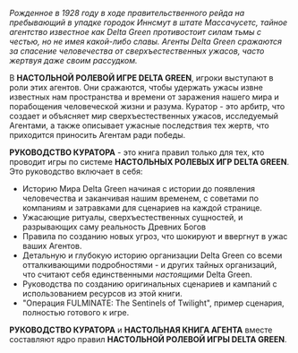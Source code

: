 *Рожденное в 1928 году в ходе правительственного рейда на пребывающий в упадке городок Иннсмут в штате Массачусетс, тайное агентство известное как Delta Green противостоит силам тьмы с честью, но не имея какой-либо славы. Агенты Delta Green сражаются за спасение человечества от сверхъестественных ужасов, часто жертвуя даже своим рассудком.*

В **НАСТОЛЬНОЙ РОЛЕВОЙ ИГРЕ DELTA GREEN**, игроки выступают в роли этих агентов. Они сражаются, чтобы удержать ужасы извне известных нам пространства и времени от заражения нашего мира и порабощения человеческой жизни и разума. Куратор - это арбитр, что создает и объясняет мир сверхъестественных ужасов, исследуемый Агентами, а также описывает ужасные последствия тех жертв, что приходится приносить Агентам ради победы.

**РУКОВОДСТВО КУРАТОРА** - это книга правил только для тех, кто проводит игры по системе **НАСТОЛЬНЫХ РОЛЕВЫХ ИГР DELTA GREEN**. Это руководство включает в себя:

- Историю Мира Delta Green начиная с истории до появления человечества и заканчивая нашим временем, с советами по компаниям и затравками для сценариев на каждой странице.
- Ужасающие ритуалы, сверхъестественных сущностей, и разрывающих саму реальность Древних Богов
- Правила по созданию новых угроз, что шокируют и ввергнут в ужас ваших Агентов.
- Детальную и глубокую историю организации Delta Green со всеми отталкивающими подробностями - и других тайных организаций, что считают себя единственными *настоящими* Delta Green.
- Руководства по созданию оригинальных сценариев и кампаний с использованием ресурсов из этой книги.
- "Операция FULMINATE: The Sentinels of Twilight", пример сценария, полностью готового к игре.

**РУКОВОДСТВО КУРАТОРА** и **НАСТОЛЬНАЯ КНИГА АГЕНТА** вместе составляют ядро правил **НАСТОЛЬНОЙ РОЛЕВОЙ ИГРЫ DELTA GREEN**.